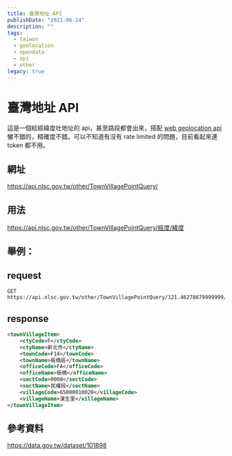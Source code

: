 ```yaml
---
title: 臺灣地址 API
publishDate: "2021-06-24"
description: ""
tags:
  - taiwan
  - geolocation
  - opendata
  - api
  - other
legacy: true
---
```


# 臺灣地址 API

這是一個給經緯度吐地址的 api，甚至路段都會出來，搭配 [web geolocation api](https://developer.mozilla.org/zh-TW/docs/Web/API/Geolocation_API) 蠻不錯的，精確度不錯。可以不知道有沒有 rate limited 的問題，目前看起來連 token 都不用。

## 網址

https://api.nlsc.gov.tw/other/TownVillagePointQuery/

## 用法

https://api.nlsc.gov.tw/other/TownVillagePointQuery/經度/緯度

## 舉例：

## request

```
GET https://api.nlsc.gov.tw/other/TownVillagePointQuery/121.46278679999999/25.0169826
```

## response

```xml
<townVillageItem>
	<ctyCode>F</ctyCode>
	<ctyName>新北市</ctyName>
	<townCode>F14</townCode>
	<townName>板橋區</townName>
	<officeCode>FA</officeCode>
	<officeName>板橋</officeName>
	<sectCode>0008</sectCode>
	<sectName>民權段</sectName>
	<villageCode>65000010020</villageCode>
	<villageName>漢生里</villageName>
</townVillageItem>
```

## 參考資料

https://data.gov.tw/dataset/101898
